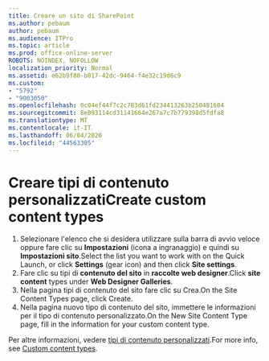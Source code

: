 ```yaml
---
title: Creare un sito di SharePoint
ms.author: pebaum
author: pebaum
ms.audience: ITPro
ms.topic: article
ms.prod: office-online-server
ROBOTS: NOINDEX, NOFOLLOW
localization_priority: Normal
ms.assetid: e62b9f80-b017-42dc-9464-f4e32c19d6c9
ms.custom:
- "5792"
- "9003050"
ms.openlocfilehash: 0c04ef44f7c2c783d61fd234413263b250481604
ms.sourcegitcommit: 8e093114cd31141664e267a7c7b779398d5fdfa8
ms.translationtype: MT
ms.contentlocale: it-IT
ms.lasthandoff: 06/04/2020
ms.locfileid: "44563305"
---
```

# <a name="create-custom-content-types"></a><span data-ttu-id="55732-102">Creare tipi di contenuto personalizzati</span><span class="sxs-lookup"><span data-stu-id="55732-102">Create custom content types</span></span>

1. <span data-ttu-id="55732-103">Selezionare l'elenco che si desidera utilizzare sulla barra di avvio veloce oppure fare clic su **Impostazioni** (icona a ingranaggio) e quindi su **Impostazioni sito**.</span><span class="sxs-lookup"><span data-stu-id="55732-103">Select the list you want to work with on the Quick Launch, or click **Settings**  (gear icon) and then click  **Site settings**.</span></span>
2. <span data-ttu-id="55732-104">Fare clic su tipi di **contenuto del sito** in **raccolte web designer**.</span><span class="sxs-lookup"><span data-stu-id="55732-104">Click **site content**  types under  **Web Designer Galleries**.</span></span>
3. <span data-ttu-id="55732-105">Nella pagina tipi di contenuto del sito fare clic su Crea.</span><span class="sxs-lookup"><span data-stu-id="55732-105">On the Site Content Types page, click Create.</span></span>
4. <span data-ttu-id="55732-106">Nella pagina nuovo tipo di contenuto del sito, immettere le informazioni per il tipo di contenuto personalizzato.</span><span class="sxs-lookup"><span data-stu-id="55732-106">On the New Site Content Type page, fill in the information for your custom content type.</span></span>

<span data-ttu-id="55732-107">Per altre informazioni, vedere [tipi di contenuto personalizzati](https://support.microsoft.com/office/e1277a2e-a1e8-4473-9126-91a0647766e5#__toc323548991).</span><span class="sxs-lookup"><span data-stu-id="55732-107">For more info, see  [Custom content types](https://support.microsoft.com/office/e1277a2e-a1e8-4473-9126-91a0647766e5#__toc323548991).</span></span>